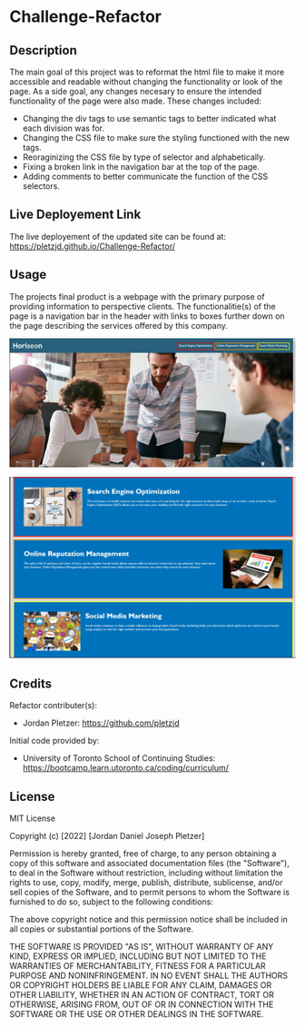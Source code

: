 # Challenge-Refactor
## Description

The main goal of this project was to reformat the html file to make it more accessible and readable without changing the functionality or look of the page. As a side goal, any changes necesary to ensure the intended functionality of the page were also made. These changes included:

- Changing the div tags to use semantic tags to better indicated what each division was for.
- Changing the CSS file to make sure the styling functioned with the new tags.
- Reoraginizing the CSS file by type of selector and alphabetically.
- Fixing a broken link in the navigation bar at the top of the page.
- Adding comments to better communicate the function of the CSS selectors.

## Live Deployement Link

The live deployement of the updated site can be found at: https://pletzjd.github.io/Challenge-Refactor/

## Usage

The projects final product is a webpage with the primary purpose of providing information to perspective clients. The functionalitie(s) of the page is a navigation bar in the header with links to boxes further down on the page describing the services offered by this company.


!["Nav bar=Search Engine Optimization:Red, Online Reputation Management:Orange, Social Media Marketing:yellow"](assets/Images/Nav.png)

!["Content=Search Engine Optimization:Red, Online Reputation Management:Orange, Social Media Marketing:yellow"](assets/Images/Content.png)

## Credits

Refactor contributer(s):
- Jordan Pletzer: https://github.com/pletzjd

Initial code provided by:
- University of Toronto School of Continuing Studies: https://bootcamp.learn.utoronto.ca/coding/curriculum/

## License

MIT License

Copyright (c) [2022] [Jordan Daniel Joseph Pletzer]

Permission is hereby granted, free of charge, to any person obtaining a copy
of this software and associated documentation files (the "Software"), to deal
in the Software without restriction, including without limitation the rights
to use, copy, modify, merge, publish, distribute, sublicense, and/or sell
copies of the Software, and to permit persons to whom the Software is
furnished to do so, subject to the following conditions:

The above copyright notice and this permission notice shall be included in all
copies or substantial portions of the Software.

THE SOFTWARE IS PROVIDED "AS IS", WITHOUT WARRANTY OF ANY KIND, EXPRESS OR
IMPLIED, INCLUDING BUT NOT LIMITED TO THE WARRANTIES OF MERCHANTABILITY,
FITNESS FOR A PARTICULAR PURPOSE AND NONINFRINGEMENT. IN NO EVENT SHALL THE
AUTHORS OR COPYRIGHT HOLDERS BE LIABLE FOR ANY CLAIM, DAMAGES OR OTHER
LIABILITY, WHETHER IN AN ACTION OF CONTRACT, TORT OR OTHERWISE, ARISING FROM,
OUT OF OR IN CONNECTION WITH THE SOFTWARE OR THE USE OR OTHER DEALINGS IN THE
SOFTWARE.